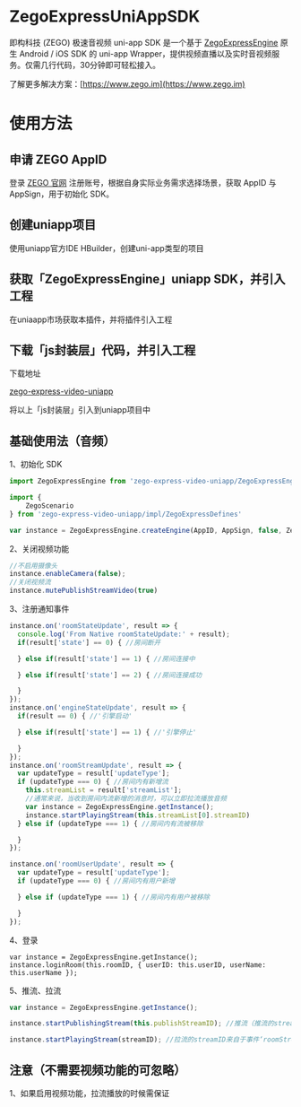# ZegoExpressUniAppSDK

即构科技 (ZEGO) 极速音视频 uni-app SDK 是一个基于 [ZegoExpressEngine](https://doc-zh.zego.im/zh/693.html) 原生 Android / iOS SDK 的 uni-app Wrapper，提供视频直播以及实时音视频服务。仅需几行代码，30分钟即可轻松接入。

了解更多解决方案：[https://www.zego.im](https://www.zego.im)
# 使用方法

## 申请 ZEGO AppID

登录 [ZEGO 官网](https://www.zego.im) 注册账号，根据自身实际业务需求选择场景，获取 AppID 与 AppSign，用于初始化 SDK。

## 创建uniapp项目
使用uniapp官方IDE HBuilder，创建uni-app类型的项目

## 获取「ZegoExpressEngine」uniapp SDK，并引入工程

在uniaapp市场获取本插件，并将插件引入工程

## 下载「js封装层」代码，并引入工程
下载地址

[zego-express-video-uniapp](http://zego-public.oss-cn-shanghai.aliyuncs.com/express/video/uniapp/zego-express-video-uniapp.zip)

将以上「js封装层」引入到uniapp项目中

 ## 基础使用法（音频）

1、初始化 SDK

```javascript
import ZegoExpressEngine from 'zego-express-video-uniapp/ZegoExpressEngine';

import {
    ZegoScenario
} from 'zego-express-video-uniapp/impl/ZegoExpressDefines'

var instance = ZegoExpressEngine.createEngine(AppID, AppSign, false, ZegoScenario.General);
```

2、关闭视频功能

```javascript
//不启用摄像头
instance.enableCamera(false);
//关闭视频流
instance.mutePublishStreamVideo(true)
```

3、注册通知事件

```javascript
instance.on('roomStateUpdate', result => {
  console.log('From Native roomStateUpdate:' + result);
  if(result['state'] == 0) { //房间断开

  } else if(result['state'] == 1) { //房间连接中

  } else if(result['state'] == 2) { //房间连接成功

  }
});
instance.on('engineStateUpdate', result => {
  if(result == 0) { //'引擎启动'

  } else if(result['state'] == 1) { //'引擎停止'

  }
});
instance.on('roomStreamUpdate', result => {
  var updateType = result['updateType'];
  if (updateType === 0) { //房间内有新增流
    this.streamList = result['streamList'];
    //通常来说，当收到房间内流新增的消息时，可以立即拉流播放音频
    var instance = ZegoExpressEngine.getInstance();
    instance.startPlayingStream(this.streamList[0].streamID)
  } else if (updateType === 1) { //房间内有流被移除

  }
});

instance.on('roomUserUpdate', result => {
  var updateType = result['updateType'];
  if (updateType === 0) { //房间内有用户新增

  } else if (updateType === 1) { //房间内有用户被移除

  }
});
```

4、登录

```
var instance = ZegoExpressEngine.getInstance();
instance.loginRoom(this.roomID, { userID: this.userID, userName: this.userName });
```



5、推流、拉流

```javascript
var instance = ZegoExpressEngine.getInstance();

instance.startPublishingStream(this.publishStreamID); //推流（推流的streamID由用户设置），通常会在登录之后执行推流

instance.startPlayingStream(streamID); //拉流的streamID来自于事件‘roomStreamUpdate’获取的stream中的streamID
```
## 注意（不需要视频功能的可忽略）
1、如果启用视频功能，拉流播放的时候需保证<template>标签内有相应的<zego-view>标签，该标签内需绑定相应流的streamID，此标签会在原生端生成对应的view，展示拉流的画面
简单举例：

```javascript
<template>
	<zego-view :streamID="stream.streamID" style="margin-top: 0rpx;margin-left: 10rpx;width:200rpx;height:300rpx"></zego-view>
</template>

js部分:
var instance = ZegoExpressEngine.getInstance();
instance.startPlayingStream(stream.streamID);
```

特别提示：

使用视频功能时，页面必须使用.nvue文件构建，因为uniapp的.vue页面在原生端（iOS、android）是用 webview 构建的，不能支持component类型的插件

详情可参考：https://nativesupport.dcloud.net.cn/NativePlugin/course/ios



## Demo使用

Demo下载地址

[ZegoExpressExample-UniApp](http://zego-public.oss-cn-shanghai.aliyuncs.com/express/example/uniapp/ZegoExpressExample-UniApp.zip)

1. 将Demo导入HBuilderX，修改manifest.json下的AppID(uniapp的AppID)

2. 修改Demo下./KeyCenter.js 内的AppID、AppSign     (从ZEGO官网获取的)

3. 导入「ZegoExpressEngine」uniapp SDK

4. 运行到真机